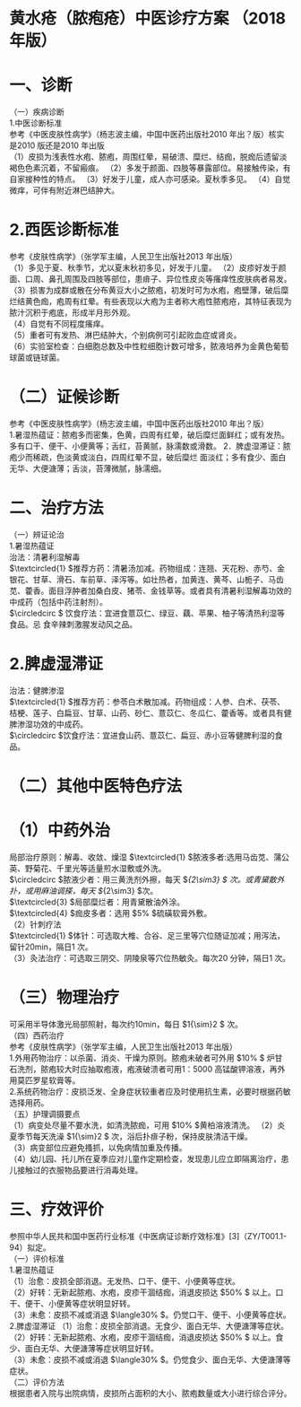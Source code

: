 # 黄水疮（脓疱疮）中医诊疗方案 （2018 年版）  
# 一、诊断  
（一）疾病诊断  
1.中医诊断标准  
参考《中医皮肤性病学》（杨志波主编，中国中医药出版社2010 年出？版）核实是2010 版还是2010 年出版  
（1）皮损为浅表性水疱、脓疱，周围红晕，易破溃、糜烂、结痂，脱痂后遗留淡褐色色素沉着，不留瘢痕。 （2）多发于颜面、四肢等暴露部位。易接触传染，有自家接种性的特点。 （3）好发于儿童，成人亦可感染。夏秋季多见。 （4）自觉微痒，可伴有附近淋巴结肿大。  
# 2.西医诊断标准  
参考《皮肤性病学》（张学军主编，人民卫生出版社2013 年出版）  
（1）多见于夏、秋季节，尤以夏末秋初多见，好发于儿童。 （2）皮疹好发于颜面、口周、鼻孔周围及四肢等部位，患痱子、异位性皮炎等瘙痒性皮肤病者易发。 （3）损害为成群或散在分布黄豆大小之脓疱，初发时可为水疱，疱壁薄，破后糜烂结黄色痂，疱周有红晕。有些表现以大疱为主者称大疱性脓疱疮，其特征表现为脓汁沉积于疱底，形成半月形外观。  
（4）自觉有不同程度瘙痒。  
（5）重者可有发热、淋巴结肿大，个别病例可引起败血症或肾炎。  
（6）实验室检查：白细胞总数及中性粒细胞计数可增多，脓液培养为金黄色葡萄球菌或链球菌。  
# （二）证候诊断  
参考《中医皮肤性病学》（杨志波主编，中国中医药出版社2010 年出？版）  
1.暑湿热蕴证：脓疱多而密集，色黄，四周有红晕，破后糜烂面鲜红；或有发热。多有口干、便干、小便黄等；舌红，苔黄腻，脉濡数或滑数。 2．脾虚湿滞证：脓疱少而稀疏，色淡黄或淡白，四周红晕不显，破后糜烂 面淡红；多有食少、面白无华、大便溏薄；舌淡，苔薄微腻，脉濡细。  
# 二、治疗方法  
（一）辨证论治  
1.暑湿热蕴证  
治法：清暑利湿解毒  
$\textcircled{1} $推荐方药：清暑汤加减。药物组成：连翘、天花粉、赤芍、金银花、甘草、滑石、车前草、泽泻等。如壮热者，加黄连、黄芩、山栀子、马齿苋、藿香。面目浮肿者加桑白皮、猪苓、金钱草等。或者具有清暑利湿解毒功效的中成药（包括中药注射剂）。  
$\circledcirc $ 饮食疗法：宜进食薏苡仁、绿豆、藕、苹果、柚子等清热利湿等食品。忌 食辛辣刺激腥发动风之品。  
# 2.脾虚湿滞证  
治法：健脾渗湿  
$\textcircled{1} $推荐方药：参苓白术散加减。药物组成：人参、白术、茯苓、桔梗、莲子、白扁豆、甘草、山药、砂仁、薏苡仁、冬瓜仁、藿香等。或者具有健脾渗湿功效的中成药。  
$\circledcirc $饮食疗法：宜进食山药、薏苡仁、扁豆、赤小豆等健脾利湿的食品。  
# （二）其他中医特色疗法  
# （1）中药外治  
局部治疗原则：解毒、收敛、燥湿  $\textcircled{1} $脓液多者:选用马齿苋、蒲公英、野菊花、千里光等适量煎水湿敷或外洗。  
$\circledcirc $脓液少者：用三黄洗剂外擦，每天 $_{2\sim3} $ 次。或青黛散外扑，或用麻油调搽，每天 $_{2\sim3} $次。  
$\textcircled{3} $局部糜烂者：用青黛散油外涂。  
$\textcircled{4} $痂皮多者：选用 $5\% $硫磺软膏外敷。  
（2）针刺疗法  
$\textcircled{1} $体针：可选取大椎、合谷、足三里等穴位随证加减；用泻法，留针20min，隔日1 次。  
（3）灸法治疗：可选取三阴交、阴陵泉等穴位热敏灸。每次20 分钟，隔日1 次。  
# （三）物理治疗  
可采用半导体激光局部照射，每次约10min，每日 $1{\sim}2 $ 次。  
（四）西药治疗  
参考《皮肤性病学》（张学军主编，人民卫生出版社2013 年出版）  
1.外用药物治疗：以杀菌、消炎、干燥为原则。脓疱未破者可外用 $10\% $ 炉甘 石洗剂，脓疱较大时应抽取疱液，疱液破溃者可用1：5000 高锰酸钾溶液，再外用莫匹罗星软膏等。  
2.系统药物治疗：皮损泛发、全身症状较重者应及时使用抗生素，必要时根据药敏选择用药。  
（五）护理调摄要点  
（1）病变处尽量不要水洗，如清洗脓痂，可用 $10\% $黄柏溶液清洗。 （2）炎夏季节每天洗澡 $1{\sim}2 $ 次，浴后扑痱子粉，保持皮肤清洁干燥。  
（3）病变部位应避免搔抓，以免病情加重及传播。  
（4）幼儿园、托儿所在夏季应对儿童作定期检查，发现患儿应立即隔离治疗，患儿接触过的衣服物品要进行消毒处理。  
# 三、疗效评价  
参照中华人民共和国中医药行业标准《中医病证诊断疗效标准》[3]（ZY/T001.1-94）拟定。  
（一）评价标准  
1.暑湿热蕴证  
（1）治愈：皮损全部消退。无发热、口干、便干、小便黄等症状。  
（2）好转：无新起脓疱、水疱，皮疹干涸结痂，消退皮损达 $50\% $ 以上。口 干、便干、小便黄等症状明显好转。  
（3）未愈：皮损不减或消退 $\langle30\% $。仍觉口干、便干、小便黄等症状。  
2.脾虚湿滞证   （1）治愈：皮损全部消退。无食少、面白无华、大便溏薄等症状。  
（2）好转：无新起脓疱、水疱，皮疹干涸结痂，消退皮损达 $50\% $ 以上。食 少、面白无华、大便溏薄等症状明显好转。  
（3）未愈：皮损不减或消退 $\langle30\% $。仍觉食少、面白无华、大便溏薄等症状。  
（二）评价方法  
根据患者入院与出院病情，皮损所占面积的大小、脓疱数量或大小进行综合评分。  
